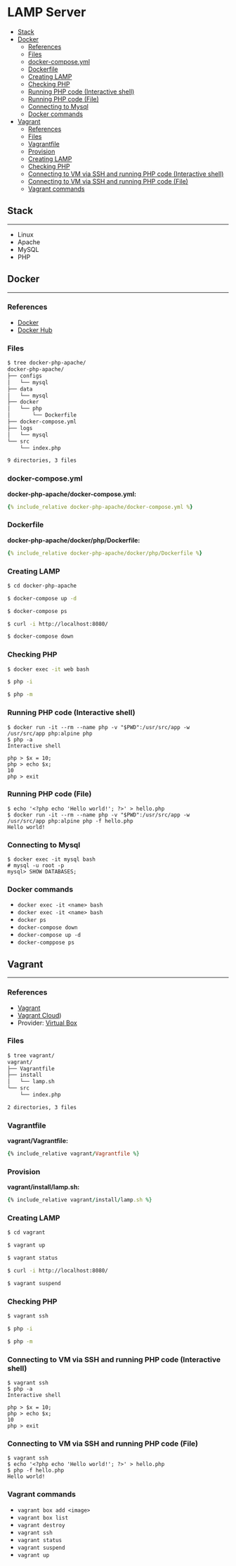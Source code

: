# LAMP Server

- [Stack](#stack)
- [Docker](#docker)
  - [References](#references)
  - [Files](#files)
  - [docker-compose.yml](#docker-compose.yml)
  - [Dockerfile](#dockerfile)
  - [Creating LAMP](#creating-lamp)
  - [Checking PHP](#checking-php)
  - [Running PHP code (Interactive shell)](#running-php-code-interactive-shell)
  - [Running PHP code (File)](#running-php-code-file)
  - [Connecting to Mysql](#connecting-to-mysql)
  - [Docker commands](#docker-commands)
- [Vagrant](#vagrant)
  - [References](#references)
  - [Files](#files)
  - [Vagrantfile](#vagrantfile)
  - [Provision](#provision)
  - [Creating LAMP](#creating-lamp)
  - [Checking PHP](#checking-php)
  - [Connecting to VM via SSH and running PHP code (Interactive shell)](#connecting-to-vm-via-ssh-and-running-php-code-interactive-shell)
  - [Connecting to VM via SSH and running PHP code (File)](#connecting-to-vm-via-ssh-and-running-php-code-file)
  - [Vagrant commands](#vagrant-commands)

## Stack

---

- Linux
- Apache
- MySQL
- PHP

## Docker

---

### References

- [Docker](https://www.docker.com/)
- [Docker Hub](https://hub.docker.com/)

### Files

```sh
$ tree docker-php-apache/
docker-php-apache/
├── configs
│   └── mysql
├── data
│   └── mysql
├── docker
│   └── php
│       └── Dockerfile
├── docker-compose.yml
├── logs
│   └── mysql
└── src
    └── index.php

9 directories, 3 files
```

### docker-compose.yml

**docker-php-apache/docker-compose.yml:**

```yaml
{% include_relative docker-php-apache/docker-compose.yml %}
```

### Dockerfile

**docker-php-apache/docker/php/Dockerfile:**

```yaml
{% include_relative docker-php-apache/docker/php/Dockerfile %}
```

### Creating LAMP

```bash
$ cd docker-php-apache

$ docker-compose up -d

$ docker-compose ps

$ curl -i http://localhost:8080/

$ docker-compose down
```

### Checking PHP

```sh
$ docker exec -it web bash

$ php -i

$ php -m
```

### Running PHP code (Interactive shell)

```
$ docker run -it --rm --name php -v "$PWD":/usr/src/app -w /usr/src/app php:alpine php
$ php -a
Interactive shell

php > $x = 10;
php > echo $x;
10
php > exit
```

### Running PHP code (File)

```
$ echo '<?php echo 'Hello world!'; ?>' > hello.php
$ docker run -it --rm --name php -v "$PWD":/usr/src/app -w /usr/src/app php:alpine php -f hello.php
Hello world!
```

### Connecting to Mysql

```
$ docker exec -it mysql bash
# mysql -u root -p
mysql> SHOW DATABASES;
```

### Docker commands

- `docker exec -it <name> bash`
- `docker exec -it <name> bash`
- `docker ps`
- `docker-compose down`
- `docker-compose up -d`
- `docker-comppose ps`

## Vagrant

---

### References

- [Vagrant](https://www.vagrantup.com)
- [Vagrant Cloud](https://app.vagrantup.com/boxes/search))
- Provider: [Virtual Box](https://www.virtualbox.org)

### Files

```bash
$ tree vagrant/
vagrant/
├── Vagrantfile
├── install
│   └── lamp.sh
└── src
    └── index.php

2 directories, 3 files
```

### Vagrantfile

**vagrant/Vagrantfile:**

```rb
{% include_relative vagrant/Vagrantfile %}
```

### Provision

**vagrant/install/lamp.sh:**

```rb
{% include_relative vagrant/install/lamp.sh %}
```

### Creating LAMP

```bash
$ cd vagrant

$ vagrant up

$ vagrant status

$ curl -i http://localhost:8080/

$ vagrant suspend
```

### Checking PHP

```sh
$ vagrant ssh

$ php -i

$ php -m
```

### Connecting to VM via SSH and running PHP code (Interactive shell)

```
$ vagrant ssh
$ php -a
Interactive shell

php > $x = 10;
php > echo $x;
10
php > exit
```

### Connecting to VM via SSH and running PHP code (File)

```
$ vagrant ssh
$ echo '<?php echo 'Hello world!'; ?>' > hello.php
$ php -f hello.php
Hello world!
```

### Vagrant commands

- `vagrant box add <image>`
- `vagrant box list`
- `vagrant destroy`
- `vagrant ssh`
- `vagrant status`
- `vagrant suspend`
- `vagrant up`

<!--
sed -i -r -e 's/error_reporting = E_ALL & ~E_DEPRECATED/error_reporting = E_ALL | E_STRICT/g' /etc/php5/fpm/php.ini
-->